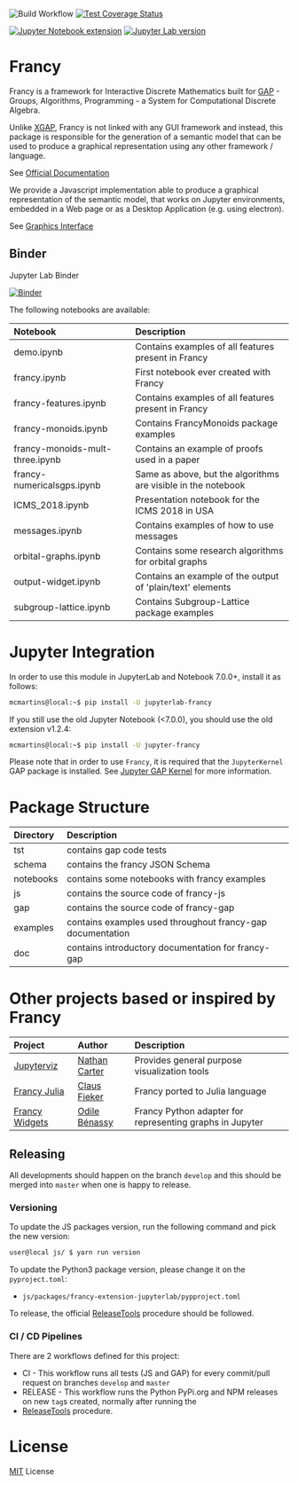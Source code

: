 ![Build Workflow](https://github.com/gap-packages/francy/actions/workflows/CI.yml/badge.svg)
[![Test Coverage Status](https://codecov.io/gh/gap-packages/francy/branch/master/graph/badge.svg)](https://codecov.io/gh/gap-packages/francy)

[![Jupyter Notebook extension](https://badge.fury.io/py/jupyter-francy.svg)](https://badge.fury.io/py/jupyter-francy)
[![Jupyter Lab version](https://badge.fury.io/py/jupyterlab-francy.svg)](https://badge.fury.io/py/jupyterlab-francy)

# Francy

Francy is a framework for Interactive Discrete Mathematics built for [GAP](https://www.gap-system.org/) - 
Groups, Algorithms, Programming - a System for Computational Discrete Algebra.

Unlike [XGAP](https://github.com/gap-packages/xgap), Francy is not linked with any GUI framework and instead, 
this package is responsible for the generation of a semantic model that can be used to produce a graphical representation 
using any other framework / language.

See [Official Documentation](https://gap-packages.github.io/francy/doc/chap1.html)

We provide a Javascript implementation able to produce a graphical representation of the semantic model,
that works on Jupyter environments, embedded in a Web page or as a Desktop Application (e.g. using electron).

See [Graphics Interface](/js)

## Binder

Jupyter Lab Binder

[![Binder](https://mybinder.org/badge_logo.svg)](https://mybinder.org/v2/gh/gap-packages/francy/master?urlpath=lab)

The following notebooks are available:

| Notebook                        | Description                                                   |
|:--------------------------------|:--------------------------------------------------------------|
| demo.ipynb                      | Contains examples of all features present in Francy           |
| francy.ipynb                    | First notebook ever created with Francy                       |
| francy-features.ipynb           | Contains examples of all features present in Francy           |
| francy-monoids.ipynb            | Contains FrancyMonoids package examples                       |
| francy-monoids-mult-three.ipynb | Contains an example of proofs used in a paper                 |
| francy-numericalsgps.ipynb      | Same as above, but the algorithms are visible in the notebook |
| ICMS_2018.ipynb                 | Presentation notebook for the ICMS 2018 in USA                |
| messages.ipynb                  | Contains examples of how to use messages                      |
| orbital-graphs.ipynb            | Contains some research algorithms for orbital graphs          |
| output-widget.ipynb             | Contains an example of the output of 'plain/text' elements    |
| subgroup-lattice.ipynb          | Contains Subgroup-Lattice package examples                    |

# Jupyter Integration

In order to use this module in JupyterLab and Notebook 7.0.0+, install it as follows:

```bash
mcmartins@local:~$ pip install -U jupyterlab-francy
```

If you still use the old Jupyter Notebook (<7.0.0), you should use the old extension v1.2.4:

```bash
mcmartins@local:~$ pip install -U jupyter-francy
```

Please note that in order to use `Francy`, it is required that the `JupyterKernel` GAP package is installed. 
See [Jupyter GAP Kernel](https://github.com/gap-packages/JupyterKernel) for more information.

# Package Structure

|Directory   |Description                                                     |
|:-----------|:---------------------------------------------------------------|
| tst        | contains gap code tests                                        |
| schema     | contains the francy JSON Schema                                |
| notebooks  | contains some notebooks with francy examples                   |
| js         | contains the source code of francy-js                          |
| gap        | contains the source code of francy-gap                         |
| examples   | contains examples used throughout francy-gap documentation     |
| doc        | contains introductory documentation for francy-gap             |

# Other projects based or inspired by Francy

| Project                                                    | Author                                           | Description                                              |
|:-----------------------------------------------------------|:-------------------------------------------------|:---------------------------------------------------------|
| [Jupyterviz](https://github.com/nathancarter/jupyterviz)   | [Nathan Carter](https://github.com/nathancarter) | Provides general purpose visualization tools             |                            
| [Francy Julia](https://github.com/fieker/Francy)           | [Claus Fieker](https://github.com/fieker)        | Francy ported to Julia language                          |
| [Francy Widgets](https://github.com/zerline/francy-widget) | [Odile Bénassy](https://github.com/zerline)      | Francy Python adapter for representing graphs in Jupyter |

## Releasing

All developments should happen on the branch `develop` and this should be merged into `master` when one is happy to release.

### Versioning

To update the JS packages version, run the following command and pick the new version:

```bash
user@local js/ $ yarn run version
```

To update the Python3 package version, please change it on the `pyproject.toml`:

* `js/packages/francy-extension-jupyterlab/pypproject.toml`

To release, the official [ReleaseTools](https://github.com/gap-system/ReleaseTools) procedure should be followed.

### CI / CD Pipelines

There are 2 workflows defined for this project:

* CI - This workflow runs all tests (JS and GAP) for every commit/pull request on branches `develop` and `master`
* RELEASE - This workflow runs the Python PyPi.org and NPM releases on new `tag`s created, normally after running the 
* [ReleaseTools](https://github.com/gap-system/ReleaseTools) procedure.

# License

[MIT](LICENSE) License
